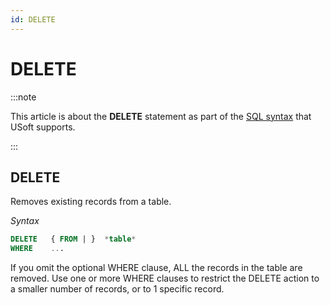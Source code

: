 ```yaml
---
id: DELETE
---
```


# DELETE




:::note

This article is about the **DELETE** statement as part of the [SQL syntax](/docs/Modeller_and_Rules_Engine/SQL_syntax) that USoft supports.

:::

## **DELETE**

Removes existing records from a table.

*Syntax*

```sql
DELETE   { FROM | }  *table*
WHERE    ...
```

If you omit the optional WHERE clause, ALL the records in the table are removed. Use one or more WHERE clauses to restrict the DELETE action to a smaller number of records, or to 1 specific record.